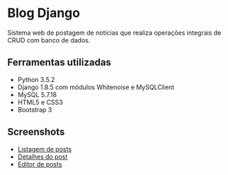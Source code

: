 # Blog Django
Sistema web de postagem de notícias que realiza operações integrais de CRUD com banco de dados.

## Ferramentas utilizadas
- Python 3.5.2
- Django 1.8.5 com módulos Whitenoise e MySQLClient
- MySQL 5.7.18
- HTML5 e CSS3
- Bootstrap 3

## Screenshots
* [Listagem de posts](https://raw.githubusercontent.com/marcomvidal/CatalogoDeProdutos/master/screenshot_listagem.png)
* [Detalhes do post](https://raw.githubusercontent.com/marcomvidal/CatalogoDeProdutos/master/screenshot_post.png)
* [Editor de posts](https://raw.githubusercontent.com/marcomvidal/CatalogoDeProdutos/master/screenshot_editor.png)
